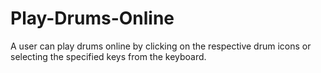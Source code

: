 # Play-Drums-Online
A user can play drums online by clicking on the respective drum icons or selecting the specified keys from the keyboard.
